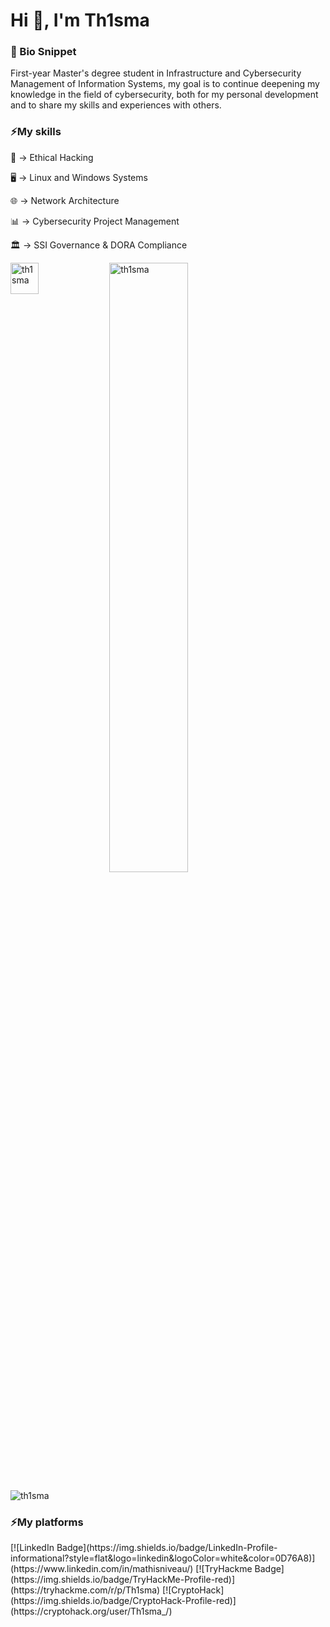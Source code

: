 <h1>Hi 👋, I'm Th1sma</h1>
<h3>📖 Bio Snippet</h3>
First-year Master's degree student in Infrastructure and Cybersecurity Management of Information Systems, my goal is to continue deepening my knowledge in the field of cybersecurity, both for my personal development and to share my skills and experiences with others.

<h3>⚡My skills</h3>
<p>🧠 -> Ethical Hacking</p>
<p>🖥️ -> Linux and Windows Systems</p>
<p>🌐 -> Network Architecture</p>
<p>📊 -> Cybersecurity Project Management</p>
<p>🏛️ -> SSI Governance & DORA Compliance</p>

<p><img align="left" src="https://github-readme-stats.vercel.app/api/top-langs?username=th1sma&show_icons=true&locale=en&layout=compact&theme=radical" alt="th1sma" width="30%" height="50px" /></p>

<p>&nbsp;<img align="center" src="https://github-readme-stats.vercel.app/api?username=th1sma&show_icons=true&locale=en&theme=radical" width="50%" alt="th1sma" /></p>

<p><img align="center" src="https://github-readme-streak-stats.herokuapp.com/?user=th1sma&theme=radical" alt="th1sma" /></p>

<h3>⚡My platforms</h3>
[![LinkedIn Badge](https://img.shields.io/badge/LinkedIn-Profile-informational?style=flat&logo=linkedin&logoColor=white&color=0D76A8)](https://www.linkedin.com/in/mathisniveau/)
[![TryHackme Badge](https://img.shields.io/badge/TryHackMe-Profile-red)](https://tryhackme.com/r/p/Th1sma)
[![CryptoHack](https://img.shields.io/badge/CryptoHack-Profile-red)](https://cryptohack.org/user/Th1sma_/)
